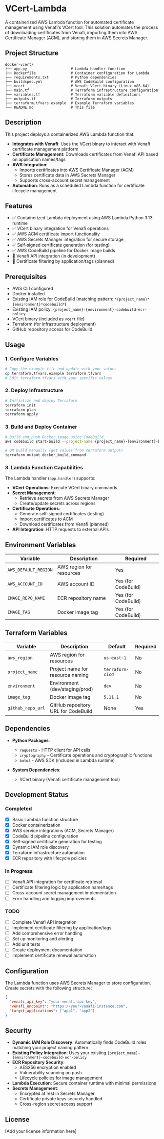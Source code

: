 # VCert-Lambda

A containerized AWS Lambda function for automated certificate management using Venafi's VCert tool. This solution automates the process of downloading certificates from Venafi, importing them into AWS Certificate Manager (ACM), and storing them in AWS Secrets Manager.

## Project Structure

```
docker-vcert/
├── app.py                    # Lambda handler function
├── Dockerfile                # Container configuration for Lambda
├── requirements.txt          # Python dependencies
├── buildspec.yml             # AWS CodeBuild configuration
├── vcert                     # Venafi VCert binary (Linux x86-64)
├── main.tf                   # Terraform infrastructure configuration
├── variables.tf              # Terraform variable definitions
├── outputs.tf                # Terraform outputs
├── terraform.tfvars.example  # Example Terraform variables
└── README.md                 # This file
```

## Description

This project deploys a containerized AWS Lambda function that:

- **Integrates with Venafi**: Uses the VCert binary to interact with Venafi certificate management platform
- **Certificate Management**: Downloads certificates from Venafi API based on application names/tags
- **AWS Integration**:
  - Imports certificates into AWS Certificate Manager (ACM)
  - Stores certificate data in AWS Secrets Manager
  - Supports cross-account secret management
- **Automation**: Runs as a scheduled Lambda function for certificate lifecycle management

## Features

- ✅ Containerized Lambda deployment using AWS Lambda Python 3.13 runtime
- ✅ VCert binary integration for Venafi operations
- ✅ AWS ACM certificate import functionality
- ✅ AWS Secrets Manager integration for secure storage
- ✅ Self-signed certificate generation (for testing)
- ✅ AWS CodeBuild pipeline for Docker image builds
- 🚧 Venafi API integration (in development)
- 🚧 Certificate filtering by application/tags (planned)

## Prerequisites

- AWS CLI configured
- Docker installed
- Existing IAM role for CodeBuild (matching pattern: `*{project_name}*{environment}*codebuild*`)
- Existing IAM policy: `{project_name}-{environment}-codebuild-ecr-policy`
- VCert binary (included as `vcert` file)
- Terraform (for infrastructure deployment)
- GitHub repository access for CodeBuild

## Usage

### 1. Configure Variables

```bash
# Copy the example file and update with your values
cp terraform.tfvars.example terraform.tfvars
# Edit terraform.tfvars with your specific values
```

### 2. Deploy Infrastructure

```bash
# Initialize and deploy Terraform
terraform init
terraform plan
terraform apply
```

### 3. Build and Deploy Container

```bash
# Build and push Docker image using CodeBuild
aws codebuild start-build --project-name {project_name}-{environment}-build

# OR build manually (get values from terraform output)
terraform output docker_build_command
```

### 3. Lambda Function Capabilities

The Lambda handler (`app.handler`) supports:

- **VCert Operations**: Execute VCert binary commands
- **Secret Management**:
  - Retrieve secrets from AWS Secrets Manager
  - Create/update secrets across regions
- **Certificate Operations**:
  - Generate self-signed certificates (testing)
  - Import certificates to ACM
  - Download certificates from Venafi (planned)
- **API Integration**: HTTP requests to external APIs

## Environment Variables

| Variable             | Description              | Required            |
| -------------------- | ------------------------ | ------------------- |
| `AWS_DEFAULT_REGION` | AWS region for resources | Yes                 |
| `AWS_ACCOUNT_ID`     | AWS account ID           | Yes (for CodeBuild) |
| `IMAGE_REPO_NAME`    | ECR repository name      | Yes (for CodeBuild) |
| `IMAGE_TAG`          | Docker image tag         | Yes (for CodeBuild) |

## Terraform Variables

| Variable          | Description                         | Default          | Required |
| ----------------- | ----------------------------------- | ---------------- | -------- |
| `aws_region`      | AWS region for resources            | `us-east-1`      | No       |
| `project_name`    | Project name for resource naming    | `terraform-cicd` | No       |
| `environment`     | Environment (dev/staging/prod)      | `dev`            | No       |
| `image_tag`       | Docker image tag                    | `5.11.1`         | No       |
| `github_repo_url` | GitHub repository URL for CodeBuild | None             | Yes      |

## Dependencies

- **Python Packages**:

  - `requests` - HTTP client for API calls
  - `cryptography` - Certificate operations and cryptographic functions
  - `boto3` - AWS SDK (included in Lambda runtime)

- **System Dependencies**:
  - VCert binary (Venafi certificate management tool)

## Development Status

### Completed

- [x] Basic Lambda function structure
- [x] Docker containerization
- [x] AWS service integrations (ACM, Secrets Manager)
- [x] CodeBuild pipeline configuration
- [x] Self-signed certificate generation for testing
- [x] Dynamic IAM role discovery
- [x] Terraform infrastructure automation
- [x] ECR repository with lifecycle policies

### In Progress

- [ ] Venafi API integration for certificate retrieval
- [ ] Certificate filtering logic by application name/tags
- [ ] Cross-account secret management implementation
- [ ] Error handling and logging improvements

### TODO

- [ ] Complete Venafi API integration
- [ ] Implement certificate filtering by application/tags
- [ ] Add comprehensive error handling
- [ ] Set up monitoring and alerting
- [ ] Add unit tests
- [ ] Create deployment documentation
- [ ] Implement certificate renewal automation

## Configuration

The Lambda function uses AWS Secrets Manager to store configuration. Create secrets with the following structure:

```json
{
  "venafi_api_key": "your-venafi-api-key",
  "venafi_endpoint": "https://your-venafi-instance.com",
  "target_applications": ["app1", "app2"]
}
```

## Security

- **Dynamic IAM Role Discovery**: Automatically finds CodeBuild roles matching your project naming pattern
- **Existing Policy Integration**: Uses your existing `{project_name}-{environment}-codebuild-ecr-policy`
- **ECR Repository Security**:
  - AES256 encryption enabled
  - Vulnerability scanning on push
  - Lifecycle policies for image management
- **Lambda Execution**: Secure container runtime with minimal permissions
- **Secrets Management**:
  - Encrypted at rest in Secrets Manager
  - Certificate private keys securely handled
  - Cross-region secret access support

## License

[Add your license information here]
